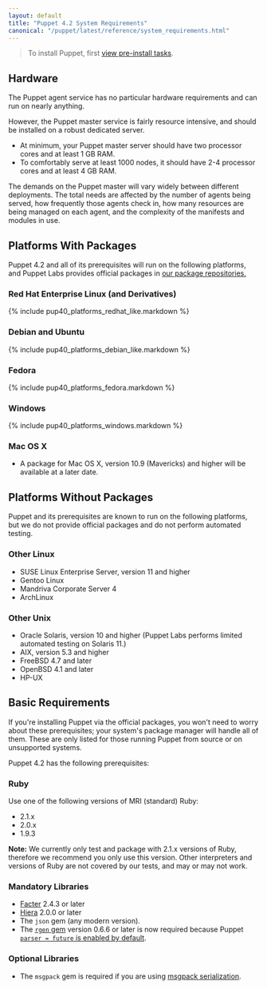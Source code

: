 ```yaml
---
layout: default
title: "Puppet 4.2 System Requirements"
canonical: "/puppet/latest/reference/system_requirements.html"
---
```


> To install Puppet, first [view pre-install tasks](/pre_install.html).

Hardware
-----

The Puppet agent service has no particular hardware requirements and can run on nearly anything.

However, the Puppet master service is fairly resource intensive, and should be installed on a robust dedicated server.

* At minimum, your Puppet master server should have two processor cores and at least 1 GB RAM.
* To comfortably serve at least 1000 nodes, it should have 2-4 processor cores and at least 4 GB RAM.

The demands on the Puppet master will vary widely between different deployments. The total needs are affected by the number of agents being served, how frequently those agents check in, how many resources are being managed on each agent, and the complexity of the manifests and modules in use.

Platforms With Packages
-----

Puppet 4.2 and all of its prerequisites will run on the following platforms, and Puppet Labs provides official packages in [our package repositories.](/guides/puppetlabs_package_repositories.html)

### Red Hat Enterprise Linux (and Derivatives)

{% include pup40_platforms_redhat_like.markdown %}

### Debian and Ubuntu

{% include pup40_platforms_debian_like.markdown %}

### Fedora

{% include pup40_platforms_fedora.markdown %}

### Windows

{% include pup40_platforms_windows.markdown %}

### Mac OS X

- A package for Mac OS X, version 10.9 (Mavericks) and higher will be available at a later date.

Platforms Without Packages
-----

Puppet and its prerequisites are known to run on the following platforms, but we do not provide official packages and do not perform automated testing.

### Other Linux

- SUSE Linux Enterprise Server, version 11 and higher
- Gentoo Linux
- Mandriva Corporate Server 4
- ArchLinux

### Other Unix

- Oracle Solaris, version 10 and higher (Puppet Labs performs limited automated testing on Solaris 11.)
- AIX, version 5.3 and higher
- FreeBSD 4.7 and later
- OpenBSD 4.1 and later
- HP-UX

Basic Requirements
-----

If you're installing Puppet via the official packages, you won't need to worry about these prerequisites; your system's package manager will handle all of them. These are only listed for those running Puppet from source or on unsupported systems.

Puppet 4.2 has the following prerequisites:

### Ruby

Use one of the following versions of MRI (standard) Ruby:

* 2.1.x
* 2.0.x
* 1.9.3

**Note:** We currently only test and package with 2.1.x versions of Ruby, therefore we recommend you only use this version. Other interpreters and versions of Ruby are not covered by our tests, and may or may not work.

### Mandatory Libraries

- [Facter](http://www.puppetlabs.com/puppet/related-projects/facter/) 2.4.3 or later
- [Hiera](/hiera/latest/) 2.0.0 or later
- The `json` gem (any modern version).
- The [`rgen` gem](http://ruby-gen.org/downloads) version 0.6.6 or later is now required because Puppet [ `parser = future` is enabled by default](./experiments_future.html).

### Optional Libraries

- The `msgpack` gem is required if you are using [msgpack serialization](./experiments_msgpack.html).

